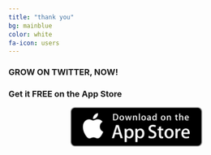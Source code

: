 ```yaml
---
title: "thank you"
bg: mainblue
color: white
fa-icon: users
---
```


### GROW ON TWITTER, NOW!

### Get it **FREE** on the App Store

<center><a href="{{ site.appstore_link }}"><img src="img/Download_on_the_App_Store_Badge_US-UK_135x40.svg" width="260"></a></center>
